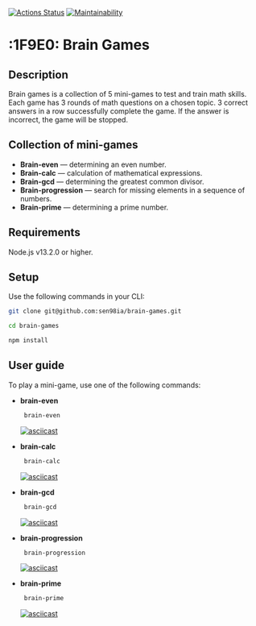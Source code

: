 [![Actions Status](https://github.com/sen98ia/frontend-project-44/actions/workflows/hexlet-check.yml/badge.svg)](https://github.com/sen98ia/frontend-project-44/actions)
[![Maintainability](https://api.codeclimate.com/v1/badges/9f6bf81ed8294e19ccf6/maintainability)](https://codeclimate.com/github/sen98ia/frontend-project-44/maintainability)

# :1F9E0: Brain Games

## Description
Brain games is a collection of 5 mini-games to test and train math skills. Each game has 3 rounds of math questions on a chosen topic. 3 correct answers in a row successfully complete the game. If the answer is incorrect, the game will be stopped.

## Collection of mini-games
- **Brain-even** — determining an even number.
- **Brain-calc** — calculation of mathematical expressions.
- **Brain-gcd** — determining the greatest common divisor.
- **Brain-progression** — search for missing elements in a sequence of numbers.
- **Brain-prime** — determining a prime number.

## Requirements
Node.js v13.2.0 or higher.

## Setup
Use the following commands in your CLI:

```bash
git clone git@github.com:sen98ia/brain-games.git
```
```bash
cd brain-games
```
```bash
npm install
```

## User guide

To play a mini-game, use one of the following commands:

- **brain-even**  
  ```bash
   brain-even
  ```  
  [![asciicast](https://asciinema.org/a/KEMSwxZtixsEiFBJg5w730f0F.svg)](https://asciinema.org/a/KEMSwxZtixsEiFBJg5w730f0F)

- **brain-calc**  
  ```bash
   brain-calc
  ```  
  [![asciicast](https://asciinema.org/a/uSGeQaXu5WnAaESxWmLV28nlW.svg)](https://asciinema.org/a/uSGeQaXu5WnAaESxWmLV28nlW)

- **brain-gcd**  
  ```bash
   brain-gcd
  ```  
  [![asciicast](https://asciinema.org/a/TLsoezKKE912k5VCup149atUa.svg)](https://asciinema.org/a/TLsoezKKE912k5VCup149atUa)

- **brain-progression**  
  ```bash
   brain-progression
  ```  
  [![asciicast](https://asciinema.org/a/w4JkV9QQcfexyccXVxPKK2zom.svg)](https://asciinema.org/a/w4JkV9QQcfexyccXVxPKK2zom)

- **brain-prime**  
  ```bash
   brain-prime
  ```
  [![asciicast](https://asciinema.org/a/OSxJUjJLjntnejLOcAwlWCU5E.svg)](https://asciinema.org/a/OSxJUjJLjntnejLOcAwlWCU5E)
